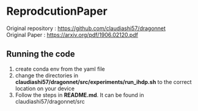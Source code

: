 # ReprodcutionPaper

Original repository :  https://github.com/claudiashi57/dragonnet \
Original Paper  : https://arxiv.org/pdf/1906.02120.pdf

## Running the code
1. create conda env from the yaml file
2. change the directories in **claudiashi57/dragonnet/src/experiments/run_ihdp.sh** to the correct location on your device
3. Follow the steps in __README.md__. It can be found in claudiashi57/dragonnet/src
